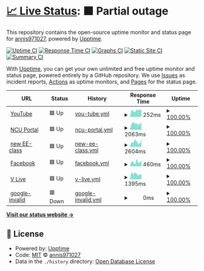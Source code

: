 # [📈 Live Status](https://annis971027.github.io/upptime): <!--live status--> **🟧 Partial outage**

This repository contains the open-source uptime monitor and status page for [annis971027](https://annis971027.github.io/upptime), powered by [Upptime](https://github.com/upptime/upptime).

[![Uptime CI](https://github.com/annis971027/upptime/workflows/Uptime%20CI/badge.svg)](https://github.com/annis971027/upptime/actions?query=workflow%3A%22Uptime+CI%22)
[![Response Time CI](https://github.com/annis971027/upptime/workflows/Response%20Time%20CI/badge.svg)](https://github.com/annis971027/upptime/actions?query=workflow%3A%22Response+Time+CI%22)
[![Graphs CI](https://github.com/annis971027/upptime/workflows/Graphs%20CI/badge.svg)](https://github.com/annis971027/upptime/actions?query=workflow%3A%22Graphs+CI%22)
[![Static Site CI](https://github.com/annis971027/upptime/workflows/Static%20Site%20CI/badge.svg)](https://github.com/annis971027/upptime/actions?query=workflow%3A%22Static+Site+CI%22)
[![Summary CI](https://github.com/annis971027/upptime/workflows/Summary%20CI/badge.svg)](https://github.com/annis971027/upptime/actions?query=workflow%3A%22Summary+CI%22)

With [Upptime](https://upptime.js.org), you can get your own unlimited and free uptime monitor and status page, powered entirely by a GitHub repository. We use [Issues](https://github.com/annis971027/upptime/issues) as incident reports, [Actions](https://github.com/annis971027/upptime/actions) as uptime monitors, and [Pages](https://annis971027.github.io/upptime) for the status page.

<!--start: status pages-->
<!-- This summary is generated by Upptime (https://github.com/upptime/upptime) -->
<!-- Do not edit this manually, your changes will be overwritten -->
<!-- prettier-ignore -->
| URL | Status | History | Response Time | Uptime |
| --- | ------ | ------- | ------------- | ------ |
| <img alt="" src="https://favicons.githubusercontent.com/www.youtube.com" height="13"> [YouTube](https://www.youtube.com/) | 🟩 Up | [you-tube.yml](https://github.com/annis971027/upptime/commits/HEAD/history/you-tube.yml) | <details><summary><img alt="Response time graph" src="./graphs/you-tube/response-time-week.png" height="20"> 252ms</summary><br><a href="https://annis971027.github.io/upptime/history/you-tube"><img alt="Response time 279" src="https://img.shields.io/endpoint?url=https%3A%2F%2Fraw.githubusercontent.com%2Fannis971027%2Fupptime%2FHEAD%2Fapi%2Fyou-tube%2Fresponse-time.json"></a><br><a href="https://annis971027.github.io/upptime/history/you-tube"><img alt="24-hour response time 272" src="https://img.shields.io/endpoint?url=https%3A%2F%2Fraw.githubusercontent.com%2Fannis971027%2Fupptime%2FHEAD%2Fapi%2Fyou-tube%2Fresponse-time-day.json"></a><br><a href="https://annis971027.github.io/upptime/history/you-tube"><img alt="7-day response time 252" src="https://img.shields.io/endpoint?url=https%3A%2F%2Fraw.githubusercontent.com%2Fannis971027%2Fupptime%2FHEAD%2Fapi%2Fyou-tube%2Fresponse-time-week.json"></a><br><a href="https://annis971027.github.io/upptime/history/you-tube"><img alt="30-day response time 279" src="https://img.shields.io/endpoint?url=https%3A%2F%2Fraw.githubusercontent.com%2Fannis971027%2Fupptime%2FHEAD%2Fapi%2Fyou-tube%2Fresponse-time-month.json"></a><br><a href="https://annis971027.github.io/upptime/history/you-tube"><img alt="1-year response time 279" src="https://img.shields.io/endpoint?url=https%3A%2F%2Fraw.githubusercontent.com%2Fannis971027%2Fupptime%2FHEAD%2Fapi%2Fyou-tube%2Fresponse-time-year.json"></a></details> | <details><summary><a href="https://annis971027.github.io/upptime/history/you-tube">100.00%</a></summary><a href="https://annis971027.github.io/upptime/history/you-tube"><img alt="All-time uptime 100.00%" src="https://img.shields.io/endpoint?url=https%3A%2F%2Fraw.githubusercontent.com%2Fannis971027%2Fupptime%2FHEAD%2Fapi%2Fyou-tube%2Fuptime.json"></a><br><a href="https://annis971027.github.io/upptime/history/you-tube"><img alt="24-hour uptime 100.00%" src="https://img.shields.io/endpoint?url=https%3A%2F%2Fraw.githubusercontent.com%2Fannis971027%2Fupptime%2FHEAD%2Fapi%2Fyou-tube%2Fuptime-day.json"></a><br><a href="https://annis971027.github.io/upptime/history/you-tube"><img alt="7-day uptime 100.00%" src="https://img.shields.io/endpoint?url=https%3A%2F%2Fraw.githubusercontent.com%2Fannis971027%2Fupptime%2FHEAD%2Fapi%2Fyou-tube%2Fuptime-week.json"></a><br><a href="https://annis971027.github.io/upptime/history/you-tube"><img alt="30-day uptime 100.00%" src="https://img.shields.io/endpoint?url=https%3A%2F%2Fraw.githubusercontent.com%2Fannis971027%2Fupptime%2FHEAD%2Fapi%2Fyou-tube%2Fuptime-month.json"></a><br><a href="https://annis971027.github.io/upptime/history/you-tube"><img alt="1-year uptime 100.00%" src="https://img.shields.io/endpoint?url=https%3A%2F%2Fraw.githubusercontent.com%2Fannis971027%2Fupptime%2FHEAD%2Fapi%2Fyou-tube%2Fuptime-year.json"></a></details>
| <img alt="" src="https://favicons.githubusercontent.com/portal.ncu.edu.tw" height="13"> [NCU Portal](https://portal.ncu.edu.tw/login) | 🟩 Up | [ncu-portal.yml](https://github.com/annis971027/upptime/commits/HEAD/history/ncu-portal.yml) | <details><summary><img alt="Response time graph" src="./graphs/ncu-portal/response-time-week.png" height="20"> 2063ms</summary><br><a href="https://annis971027.github.io/upptime/history/ncu-portal"><img alt="Response time 1827" src="https://img.shields.io/endpoint?url=https%3A%2F%2Fraw.githubusercontent.com%2Fannis971027%2Fupptime%2FHEAD%2Fapi%2Fncu-portal%2Fresponse-time.json"></a><br><a href="https://annis971027.github.io/upptime/history/ncu-portal"><img alt="24-hour response time 2422" src="https://img.shields.io/endpoint?url=https%3A%2F%2Fraw.githubusercontent.com%2Fannis971027%2Fupptime%2FHEAD%2Fapi%2Fncu-portal%2Fresponse-time-day.json"></a><br><a href="https://annis971027.github.io/upptime/history/ncu-portal"><img alt="7-day response time 2063" src="https://img.shields.io/endpoint?url=https%3A%2F%2Fraw.githubusercontent.com%2Fannis971027%2Fupptime%2FHEAD%2Fapi%2Fncu-portal%2Fresponse-time-week.json"></a><br><a href="https://annis971027.github.io/upptime/history/ncu-portal"><img alt="30-day response time 1827" src="https://img.shields.io/endpoint?url=https%3A%2F%2Fraw.githubusercontent.com%2Fannis971027%2Fupptime%2FHEAD%2Fapi%2Fncu-portal%2Fresponse-time-month.json"></a><br><a href="https://annis971027.github.io/upptime/history/ncu-portal"><img alt="1-year response time 1827" src="https://img.shields.io/endpoint?url=https%3A%2F%2Fraw.githubusercontent.com%2Fannis971027%2Fupptime%2FHEAD%2Fapi%2Fncu-portal%2Fresponse-time-year.json"></a></details> | <details><summary><a href="https://annis971027.github.io/upptime/history/ncu-portal">100.00%</a></summary><a href="https://annis971027.github.io/upptime/history/ncu-portal"><img alt="All-time uptime 100.00%" src="https://img.shields.io/endpoint?url=https%3A%2F%2Fraw.githubusercontent.com%2Fannis971027%2Fupptime%2FHEAD%2Fapi%2Fncu-portal%2Fuptime.json"></a><br><a href="https://annis971027.github.io/upptime/history/ncu-portal"><img alt="24-hour uptime 100.00%" src="https://img.shields.io/endpoint?url=https%3A%2F%2Fraw.githubusercontent.com%2Fannis971027%2Fupptime%2FHEAD%2Fapi%2Fncu-portal%2Fuptime-day.json"></a><br><a href="https://annis971027.github.io/upptime/history/ncu-portal"><img alt="7-day uptime 100.00%" src="https://img.shields.io/endpoint?url=https%3A%2F%2Fraw.githubusercontent.com%2Fannis971027%2Fupptime%2FHEAD%2Fapi%2Fncu-portal%2Fuptime-week.json"></a><br><a href="https://annis971027.github.io/upptime/history/ncu-portal"><img alt="30-day uptime 100.00%" src="https://img.shields.io/endpoint?url=https%3A%2F%2Fraw.githubusercontent.com%2Fannis971027%2Fupptime%2FHEAD%2Fapi%2Fncu-portal%2Fuptime-month.json"></a><br><a href="https://annis971027.github.io/upptime/history/ncu-portal"><img alt="1-year uptime 100.00%" src="https://img.shields.io/endpoint?url=https%3A%2F%2Fraw.githubusercontent.com%2Fannis971027%2Fupptime%2FHEAD%2Fapi%2Fncu-portal%2Fuptime-year.json"></a></details>
| <img alt="" src="https://favicons.githubusercontent.com/ncueeclass.ncu.edu.tw" height="13"> [new EE-class](https://ncueeclass.ncu.edu.tw/) | 🟩 Up | [new-ee-class.yml](https://github.com/annis971027/upptime/commits/HEAD/history/new-ee-class.yml) | <details><summary><img alt="Response time graph" src="./graphs/new-ee-class/response-time-week.png" height="20"> 2604ms</summary><br><a href="https://annis971027.github.io/upptime/history/new-ee-class"><img alt="Response time 2334" src="https://img.shields.io/endpoint?url=https%3A%2F%2Fraw.githubusercontent.com%2Fannis971027%2Fupptime%2FHEAD%2Fapi%2Fnew-ee-class%2Fresponse-time.json"></a><br><a href="https://annis971027.github.io/upptime/history/new-ee-class"><img alt="24-hour response time 3502" src="https://img.shields.io/endpoint?url=https%3A%2F%2Fraw.githubusercontent.com%2Fannis971027%2Fupptime%2FHEAD%2Fapi%2Fnew-ee-class%2Fresponse-time-day.json"></a><br><a href="https://annis971027.github.io/upptime/history/new-ee-class"><img alt="7-day response time 2604" src="https://img.shields.io/endpoint?url=https%3A%2F%2Fraw.githubusercontent.com%2Fannis971027%2Fupptime%2FHEAD%2Fapi%2Fnew-ee-class%2Fresponse-time-week.json"></a><br><a href="https://annis971027.github.io/upptime/history/new-ee-class"><img alt="30-day response time 2334" src="https://img.shields.io/endpoint?url=https%3A%2F%2Fraw.githubusercontent.com%2Fannis971027%2Fupptime%2FHEAD%2Fapi%2Fnew-ee-class%2Fresponse-time-month.json"></a><br><a href="https://annis971027.github.io/upptime/history/new-ee-class"><img alt="1-year response time 2334" src="https://img.shields.io/endpoint?url=https%3A%2F%2Fraw.githubusercontent.com%2Fannis971027%2Fupptime%2FHEAD%2Fapi%2Fnew-ee-class%2Fresponse-time-year.json"></a></details> | <details><summary><a href="https://annis971027.github.io/upptime/history/new-ee-class">100.00%</a></summary><a href="https://annis971027.github.io/upptime/history/new-ee-class"><img alt="All-time uptime 100.00%" src="https://img.shields.io/endpoint?url=https%3A%2F%2Fraw.githubusercontent.com%2Fannis971027%2Fupptime%2FHEAD%2Fapi%2Fnew-ee-class%2Fuptime.json"></a><br><a href="https://annis971027.github.io/upptime/history/new-ee-class"><img alt="24-hour uptime 100.00%" src="https://img.shields.io/endpoint?url=https%3A%2F%2Fraw.githubusercontent.com%2Fannis971027%2Fupptime%2FHEAD%2Fapi%2Fnew-ee-class%2Fuptime-day.json"></a><br><a href="https://annis971027.github.io/upptime/history/new-ee-class"><img alt="7-day uptime 100.00%" src="https://img.shields.io/endpoint?url=https%3A%2F%2Fraw.githubusercontent.com%2Fannis971027%2Fupptime%2FHEAD%2Fapi%2Fnew-ee-class%2Fuptime-week.json"></a><br><a href="https://annis971027.github.io/upptime/history/new-ee-class"><img alt="30-day uptime 100.00%" src="https://img.shields.io/endpoint?url=https%3A%2F%2Fraw.githubusercontent.com%2Fannis971027%2Fupptime%2FHEAD%2Fapi%2Fnew-ee-class%2Fuptime-month.json"></a><br><a href="https://annis971027.github.io/upptime/history/new-ee-class"><img alt="1-year uptime 100.00%" src="https://img.shields.io/endpoint?url=https%3A%2F%2Fraw.githubusercontent.com%2Fannis971027%2Fupptime%2FHEAD%2Fapi%2Fnew-ee-class%2Fuptime-year.json"></a></details>
| <img alt="" src="https://favicons.githubusercontent.com/www.facebook.com" height="13"> [Facebook](https://www.facebook.com/) | 🟩 Up | [facebook.yml](https://github.com/annis971027/upptime/commits/HEAD/history/facebook.yml) | <details><summary><img alt="Response time graph" src="./graphs/facebook/response-time-week.png" height="20"> 460ms</summary><br><a href="https://annis971027.github.io/upptime/history/facebook"><img alt="Response time 319" src="https://img.shields.io/endpoint?url=https%3A%2F%2Fraw.githubusercontent.com%2Fannis971027%2Fupptime%2FHEAD%2Fapi%2Ffacebook%2Fresponse-time.json"></a><br><a href="https://annis971027.github.io/upptime/history/facebook"><img alt="24-hour response time 566" src="https://img.shields.io/endpoint?url=https%3A%2F%2Fraw.githubusercontent.com%2Fannis971027%2Fupptime%2FHEAD%2Fapi%2Ffacebook%2Fresponse-time-day.json"></a><br><a href="https://annis971027.github.io/upptime/history/facebook"><img alt="7-day response time 460" src="https://img.shields.io/endpoint?url=https%3A%2F%2Fraw.githubusercontent.com%2Fannis971027%2Fupptime%2FHEAD%2Fapi%2Ffacebook%2Fresponse-time-week.json"></a><br><a href="https://annis971027.github.io/upptime/history/facebook"><img alt="30-day response time 319" src="https://img.shields.io/endpoint?url=https%3A%2F%2Fraw.githubusercontent.com%2Fannis971027%2Fupptime%2FHEAD%2Fapi%2Ffacebook%2Fresponse-time-month.json"></a><br><a href="https://annis971027.github.io/upptime/history/facebook"><img alt="1-year response time 319" src="https://img.shields.io/endpoint?url=https%3A%2F%2Fraw.githubusercontent.com%2Fannis971027%2Fupptime%2FHEAD%2Fapi%2Ffacebook%2Fresponse-time-year.json"></a></details> | <details><summary><a href="https://annis971027.github.io/upptime/history/facebook">100.00%</a></summary><a href="https://annis971027.github.io/upptime/history/facebook"><img alt="All-time uptime 100.00%" src="https://img.shields.io/endpoint?url=https%3A%2F%2Fraw.githubusercontent.com%2Fannis971027%2Fupptime%2FHEAD%2Fapi%2Ffacebook%2Fuptime.json"></a><br><a href="https://annis971027.github.io/upptime/history/facebook"><img alt="24-hour uptime 100.00%" src="https://img.shields.io/endpoint?url=https%3A%2F%2Fraw.githubusercontent.com%2Fannis971027%2Fupptime%2FHEAD%2Fapi%2Ffacebook%2Fuptime-day.json"></a><br><a href="https://annis971027.github.io/upptime/history/facebook"><img alt="7-day uptime 100.00%" src="https://img.shields.io/endpoint?url=https%3A%2F%2Fraw.githubusercontent.com%2Fannis971027%2Fupptime%2FHEAD%2Fapi%2Ffacebook%2Fuptime-week.json"></a><br><a href="https://annis971027.github.io/upptime/history/facebook"><img alt="30-day uptime 100.00%" src="https://img.shields.io/endpoint?url=https%3A%2F%2Fraw.githubusercontent.com%2Fannis971027%2Fupptime%2FHEAD%2Fapi%2Ffacebook%2Fuptime-month.json"></a><br><a href="https://annis971027.github.io/upptime/history/facebook"><img alt="1-year uptime 100.00%" src="https://img.shields.io/endpoint?url=https%3A%2F%2Fraw.githubusercontent.com%2Fannis971027%2Fupptime%2FHEAD%2Fapi%2Ffacebook%2Fuptime-year.json"></a></details>
| <img alt="" src="https://favicons.githubusercontent.com/www.vlive.tv" height="13"> [V Live](https://www.vlive.tv/home/chart?sub=VIDEO&period=HOUR_24&country=ALL) | 🟩 Up | [v-live.yml](https://github.com/annis971027/upptime/commits/HEAD/history/v-live.yml) | <details><summary><img alt="Response time graph" src="./graphs/v-live/response-time-week.png" height="20"> 1395ms</summary><br><a href="https://annis971027.github.io/upptime/history/v-live"><img alt="Response time 1494" src="https://img.shields.io/endpoint?url=https%3A%2F%2Fraw.githubusercontent.com%2Fannis971027%2Fupptime%2FHEAD%2Fapi%2Fv-live%2Fresponse-time.json"></a><br><a href="https://annis971027.github.io/upptime/history/v-live"><img alt="24-hour response time 1242" src="https://img.shields.io/endpoint?url=https%3A%2F%2Fraw.githubusercontent.com%2Fannis971027%2Fupptime%2FHEAD%2Fapi%2Fv-live%2Fresponse-time-day.json"></a><br><a href="https://annis971027.github.io/upptime/history/v-live"><img alt="7-day response time 1395" src="https://img.shields.io/endpoint?url=https%3A%2F%2Fraw.githubusercontent.com%2Fannis971027%2Fupptime%2FHEAD%2Fapi%2Fv-live%2Fresponse-time-week.json"></a><br><a href="https://annis971027.github.io/upptime/history/v-live"><img alt="30-day response time 1494" src="https://img.shields.io/endpoint?url=https%3A%2F%2Fraw.githubusercontent.com%2Fannis971027%2Fupptime%2FHEAD%2Fapi%2Fv-live%2Fresponse-time-month.json"></a><br><a href="https://annis971027.github.io/upptime/history/v-live"><img alt="1-year response time 1494" src="https://img.shields.io/endpoint?url=https%3A%2F%2Fraw.githubusercontent.com%2Fannis971027%2Fupptime%2FHEAD%2Fapi%2Fv-live%2Fresponse-time-year.json"></a></details> | <details><summary><a href="https://annis971027.github.io/upptime/history/v-live">100.00%</a></summary><a href="https://annis971027.github.io/upptime/history/v-live"><img alt="All-time uptime 100.00%" src="https://img.shields.io/endpoint?url=https%3A%2F%2Fraw.githubusercontent.com%2Fannis971027%2Fupptime%2FHEAD%2Fapi%2Fv-live%2Fuptime.json"></a><br><a href="https://annis971027.github.io/upptime/history/v-live"><img alt="24-hour uptime 100.00%" src="https://img.shields.io/endpoint?url=https%3A%2F%2Fraw.githubusercontent.com%2Fannis971027%2Fupptime%2FHEAD%2Fapi%2Fv-live%2Fuptime-day.json"></a><br><a href="https://annis971027.github.io/upptime/history/v-live"><img alt="7-day uptime 100.00%" src="https://img.shields.io/endpoint?url=https%3A%2F%2Fraw.githubusercontent.com%2Fannis971027%2Fupptime%2FHEAD%2Fapi%2Fv-live%2Fuptime-week.json"></a><br><a href="https://annis971027.github.io/upptime/history/v-live"><img alt="30-day uptime 100.00%" src="https://img.shields.io/endpoint?url=https%3A%2F%2Fraw.githubusercontent.com%2Fannis971027%2Fupptime%2FHEAD%2Fapi%2Fv-live%2Fuptime-month.json"></a><br><a href="https://annis971027.github.io/upptime/history/v-live"><img alt="1-year uptime 100.00%" src="https://img.shields.io/endpoint?url=https%3A%2F%2Fraw.githubusercontent.com%2Fannis971027%2Fupptime%2FHEAD%2Fapi%2Fv-live%2Fuptime-year.json"></a></details>
| <img alt="" src="https://favicons.githubusercontent.com/google.com.abc" height="13"> [google-invalid](https://google.com.abc/123) | 🟥 Down | [google-invalid.yml](https://github.com/annis971027/upptime/commits/HEAD/history/google-invalid.yml) | <details><summary><img alt="Response time graph" src="./graphs/google-invalid/response-time-week.png" height="20"> 0ms</summary><br><a href="https://annis971027.github.io/upptime/history/google-invalid"><img alt="Response time 0" src="https://img.shields.io/endpoint?url=https%3A%2F%2Fraw.githubusercontent.com%2Fannis971027%2Fupptime%2FHEAD%2Fapi%2Fgoogle-invalid%2Fresponse-time.json"></a><br><a href="https://annis971027.github.io/upptime/history/google-invalid"><img alt="24-hour response time 0" src="https://img.shields.io/endpoint?url=https%3A%2F%2Fraw.githubusercontent.com%2Fannis971027%2Fupptime%2FHEAD%2Fapi%2Fgoogle-invalid%2Fresponse-time-day.json"></a><br><a href="https://annis971027.github.io/upptime/history/google-invalid"><img alt="7-day response time 0" src="https://img.shields.io/endpoint?url=https%3A%2F%2Fraw.githubusercontent.com%2Fannis971027%2Fupptime%2FHEAD%2Fapi%2Fgoogle-invalid%2Fresponse-time-week.json"></a><br><a href="https://annis971027.github.io/upptime/history/google-invalid"><img alt="30-day response time 0" src="https://img.shields.io/endpoint?url=https%3A%2F%2Fraw.githubusercontent.com%2Fannis971027%2Fupptime%2FHEAD%2Fapi%2Fgoogle-invalid%2Fresponse-time-month.json"></a><br><a href="https://annis971027.github.io/upptime/history/google-invalid"><img alt="1-year response time 0" src="https://img.shields.io/endpoint?url=https%3A%2F%2Fraw.githubusercontent.com%2Fannis971027%2Fupptime%2FHEAD%2Fapi%2Fgoogle-invalid%2Fresponse-time-year.json"></a></details> | <details><summary><a href="https://annis971027.github.io/upptime/history/google-invalid">100.00%</a></summary><a href="https://annis971027.github.io/upptime/history/google-invalid"><img alt="All-time uptime 100.00%" src="https://img.shields.io/endpoint?url=https%3A%2F%2Fraw.githubusercontent.com%2Fannis971027%2Fupptime%2FHEAD%2Fapi%2Fgoogle-invalid%2Fuptime.json"></a><br><a href="https://annis971027.github.io/upptime/history/google-invalid"><img alt="24-hour uptime 100.00%" src="https://img.shields.io/endpoint?url=https%3A%2F%2Fraw.githubusercontent.com%2Fannis971027%2Fupptime%2FHEAD%2Fapi%2Fgoogle-invalid%2Fuptime-day.json"></a><br><a href="https://annis971027.github.io/upptime/history/google-invalid"><img alt="7-day uptime 100.00%" src="https://img.shields.io/endpoint?url=https%3A%2F%2Fraw.githubusercontent.com%2Fannis971027%2Fupptime%2FHEAD%2Fapi%2Fgoogle-invalid%2Fuptime-week.json"></a><br><a href="https://annis971027.github.io/upptime/history/google-invalid"><img alt="30-day uptime 100.00%" src="https://img.shields.io/endpoint?url=https%3A%2F%2Fraw.githubusercontent.com%2Fannis971027%2Fupptime%2FHEAD%2Fapi%2Fgoogle-invalid%2Fuptime-month.json"></a><br><a href="https://annis971027.github.io/upptime/history/google-invalid"><img alt="1-year uptime 100.00%" src="https://img.shields.io/endpoint?url=https%3A%2F%2Fraw.githubusercontent.com%2Fannis971027%2Fupptime%2FHEAD%2Fapi%2Fgoogle-invalid%2Fuptime-year.json"></a></details>

<!--end: status pages-->

[**Visit our status website →**](https://annis971027.github.io/upptime)

## 📄 License

- Powered by: [Upptime](https://github.com/upptime/upptime)
- Code: [MIT](./LICENSE) © [annis971027](https://annis971027.github.io/upptime)
- Data in the `./history` directory: [Open Database License](https://opendatacommons.org/licenses/odbl/1-0/)
